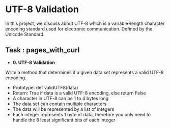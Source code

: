 #       UTF-8 Validation

In this project, we discuss about UTF-8 which is a variable-length character encoding standard used for electronic communication. Defined by the Unicode Standard.

## Task : pages_with_curl

* **0. UTF-8 Validation**

Write a method that determines if a given data set represents a valid UTF-8 encoding.

* Prototype: def validUTF8(data)
* Return: True if data is a valid UTF-8 encoding, else return False
* A character in UTF-8 can be 1 to 4 bytes long
* The data set can contain multiple characters
* The data will be represented by a list of integers
* Each integer represents 1 byte of data, therefore you only need to handle the 8 least significant bits of each integer
